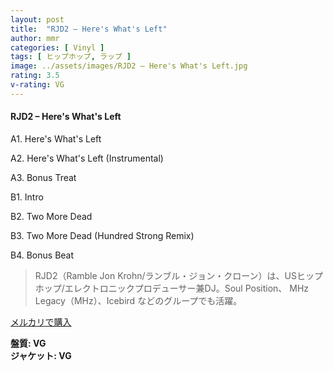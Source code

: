 ```yaml
---
layout: post
title:  "RJD2 – Here's What's Left"
author: mmr
categories: [ Vinyl ]
tags: [ ヒップホップ, ラップ ]
image: ../assets/images/RJD2 – Here's What's Left.jpg
rating: 3.5
v-rating: VG
---
```


#### RJD2 – Here's What's Left

A1. Here's What's Left

A2. Here's What's Left (Instrumental)

A3. Bonus Treat

B1. Intro

B2. Two More Dead

B3. Two More Dead (Hundred Strong Remix)

B4. Bonus Beat

> RJD2（Ramble Jon Krohn/ランブル・ジョン・クローン）は、USヒップホップ/エレクトロニックプロデューサー兼DJ。Soul Position、 MHz Legacy（MHz）、Icebird などのグループでも活躍。

[メルカリで購入](https://jp.mercari.com/item/m71199037587)

<div class="mt-4 mb-4 d-flex align-items-center">
<strong class="mr-1">盤質: VG</strong>
</div>
<div class="mt-4 mb-4 d-flex align-items-center">
<strong class="mr-1">ジャケット: VG</strong>
</div>
